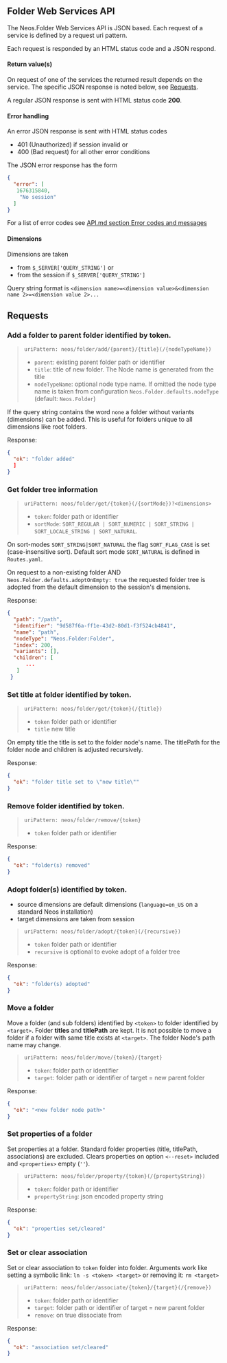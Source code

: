 ## Folder Web Services API

The Neos.Folder Web Services API is JSON based. Each request of a service is defined by a request uri pattern. 

Each request is responded by an HTML status code and a JSON respond.

#### Return value(s)

On request of one of the services the returned result depends on the service. The specific JSON response
is noted below, see [Requests](#Requests).

A regular JSON response is sent with HTML status code **200**.

#### Error handling

An error JSON response is sent with HTML status codes
- 401 (Unauthorized) if session invalid or 
- 400 (Bad request) for all other error conditions

The JSON error response has the form
```json
{
  "error": [
   1676315840,
    "No session"
  ]
}
```
For a list of error codes see [API.md section Error codes and messages](API.md#Error-codes-and-messages)

#### Dimensions

Dimensions are taken 
- from `$_SERVER['QUERY_STRING']` or
- from the session if `$_SERVER['QUERY_STRING']`

Query string format is `<dimension name>=<dimension value>&<dimension name 2>=<dimension value 2>...`

## Requests

### Add a folder to parent folder identified by token.
    
>`uriPattern: neos/folder/add/{parent}/{title}(/{nodeTypeName})`
>- `parent`: existing parent folder path or identifier
>- `title`: title of new folder. The Node name is generated from the title
>- `nodeTypeName`: optional node type name. If omitted the node type name is taken from configuration
`Neos.Folder.defaults.nodeType` (default: `Neos.Folder`)

If the query string contains the word `none` a folder without variants (dimensions) can be added.
This is useful for folders unique to all dimensions like root folders.

Response:
```json
{
  "ok": "folder added"
  ]
}
```
### Get folder tree information
    
>`uriPattern: neos/folder/get/{token}(/{sortMode})?<dimensions>`
>- `token`: folder path or identifier
>- `sortMode`: `SORT_REGULAR | SORT_NUMERIC | SORT_STRING | SORT_LOCALE_STRING | SORT_NATURAL`.

On sort-modes `SORT_STRING|SORT_NATURAL` the flag `SORT_FLAG_CASE` is set (case-insensitive sort).
Default sort mode `SORT_NATURAL` is defined in `Routes.yaml`.

On request to a non-existing folder AND `Neos.Folder.defaults.adoptOnEmpty: true` the requested
folder tree is adopted from the default dimension to the session's dimensions.

Response:
```json
{
  "path": "/path",
  "identifier": "9d587f6a-ff1e-43d2-80d1-f3f524cb4841",
  "name": "path",
  "nodeType": "Neos.Folder:Folder",
  "index": 200,
  "variants": [],
  "children": [
      ...
   ]
 }
```
### Set title at folder identified by token.
    
>`uriPattern: neos/folder/get/{token}(/{title})`
>- `token` folder path or identifier
>- `title` new title
    
On empty title the title is set to the folder node's name. The titlePath
for the folder node and children is adjusted recursively.

Response:
```json
{
  "ok": "folder title set to \"new title\""
}
```
### Remove folder identified by token.
    
>`uriPattern: neos/folder/remove/{token}`
>- `token` folder path or identifier

Response:
```json
{
  "ok": "folder(s) removed"
}
```
### Adopt folder(s) identified by token.

- source dimensions are default dimensions (`language=en_US` on a standard Neos installation)
- target dimensions are taken from session

>`uriPattern: neos/folder/adopt/{token}(/{recursive})`
>- `token` folder path or identifier
>- `recursive` is optional to evoke adopt of a folder tree

Response:
```json
{
  "ok": "folder(s) adopted"
}
```
### Move a folder

Move a folder (and sub folders) identified by `<token>` to folder identified by `<target>`.
Folder **titles** and **titlePath** are kept. It is not possible to move a folder if a folder
with same title exists at `<target>`. The folder Node's path name may change.
    
>`uriPattern: neos/folder/move/{token}/{target}`
>- `token`: folder path or identifier
>- `target`: folder path or identifier of target = new parent folder

Response:
```json
{
  "ok": "<new folder node path>"
}
```
### Set properties of a folder

Set properties at a folder. Standard folder properties (title, titlePath, associations) are
excluded. Clears properties on option `<--reset>` included and `<properties>` empty (`''`).

>`uriPattern: neos/folder/property/{token}(/{propertyString})`
>- `token`: folder path or identifier
>- `propertyString`: json encoded property string

Response:
```json
{
  "ok": "properties set/cleared"
}
```
### Set or clear association

Set or clear association to `token` folder into <target> folder. Arguments work
like setting a symbolic link: `ln -s <token> <target>` or removing it: `rm <target>`

 >`uriPattern: neos/folder/associate/{token}/{target}(/{remove})`
 >- `token`: folder path or identifier
 >- `target`: folder path or identifier of target = new parent folder
 >- `remove`: on true dissociate <token> from <target>

Response:
```json
{
  "ok": "association set/cleared"
}
```
